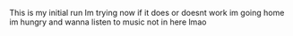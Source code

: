 This is my initial run
Im trying now
if it does or doesnt work
im going home
im hungry
and wanna listen to music
not in here
lmao

